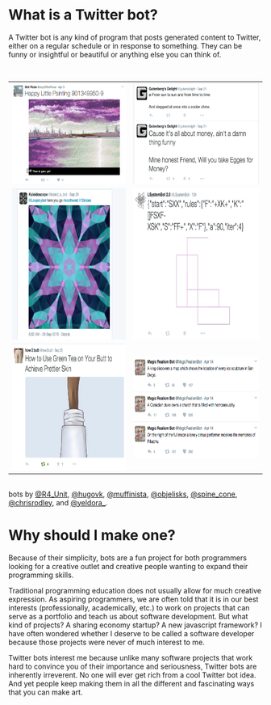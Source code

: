 # What is a Twitter bot?
A Twitter bot is any kind of program that posts generated content to Twitter, either on a regular schedule or in response to something. They can be funny or insightful or beautiful or anything else you can think of.

<br><table border="0"><tr><td>
<img src="assets/Screen Shot 2017-04-05 at 8.28.21 PM.png" height="200"></td><td>
<img src="Screen Shot 2015-10-07 at 10.24.26 AM.png" height="200"></td></tr><tr><td><img src="Screen Shot 2015-09-30 at 12.01.48 AM.png" height="300"></td><td><img src="Screen Shot 2015-10-07 at 10.30.53 AM.png" height="300"></td><tr><td>
<img src="Screen Shot 2015-09-29 at 11.41.44 PM.png" height="250"></td><td><img src="/assets/Screen Shot 2017-04-16 at 9.50.18 PM.png" height="200"></td></tr></table><br>
bots by [@R4_Unit](https://twitter.com/R4_Unit), [@hugovk](https://twitter.com/hugovk), [@muffinista](https://twitter.com/muffinista), [@objelisks](https://twitter.com/objelisks), [@spine_cone](https://twitter.com/spine_cone), [@chrisrodley](https://twitter.com/chrisrodley), and [@yeldora_](https://twitter.com/yeldora_).
# Why should I make one?
Because of their simplicity, bots are a fun project for both programmers looking for a creative outlet and creative people wanting to expand their programming skills.

Traditional programming education does not usually allow for much creative expression. As aspiring programmers, we are often told that it is in our best interests (professionally, academically, etc.) to work on projects that can serve as a portfolio and teach us about software development. But what kind of projects? A sharing economy startup? A new javascript framework? I have often wondered whether I deserve to be called a software developer because those projects were never of much interest to me.

Twitter bots interest me because unlike many software projects that work hard to convince you of their importance and seriousness, Twitter bots are inherently irreverent. No one will ever get rich from a cool Twitter bot idea. And yet people keep making them in all the different and fascinating ways that you can make art.